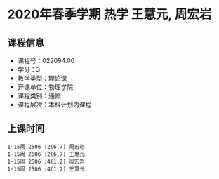 # 2020年春季学期 热学 王慧元, 周宏岩






## 课程信息

- 课程号：022094.00
- 学分：3
- 教学类型：理论课
- 开课单位：物理学院
- 课程类别：通修
- 课程层次：本科计划内课程

## 上课时间

```
1~15周 2506 :2(6,7) 周宏岩
1~15周 2506 :2(6,7) 王慧元
1~15周 2506 :4(1,2) 周宏岩
1~15周 2506 :4(1,2) 王慧元
```

